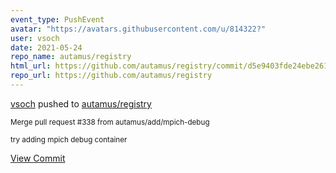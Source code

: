 ```yaml
---
event_type: PushEvent
avatar: "https://avatars.githubusercontent.com/u/814322?"
user: vsoch
date: 2021-05-24
repo_name: autamus/registry
html_url: https://github.com/autamus/registry/commit/d5e9403fde24ebe261d28e08d2ad9c95631cc46e
repo_url: https://github.com/autamus/registry
---
```


<a href='https://github.com/vsoch' target='_blank'>vsoch</a> pushed to <a href='https://github.com/autamus/registry' target='_blank'>autamus/registry</a>

<small>Merge pull request #338 from autamus/add/mpich-debug

try adding mpich debug container</small>

<a href='https://github.com/autamus/registry/commit/d5e9403fde24ebe261d28e08d2ad9c95631cc46e' target='_blank'>View Commit</a>